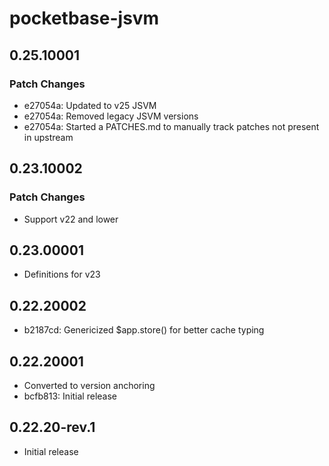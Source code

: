 # pocketbase-jsvm

## 0.25.10001

### Patch Changes

- e27054a: Updated to v25 JSVM
- e27054a: Removed legacy JSVM versions
- e27054a: Started a PATCHES.md to manually track patches not present in upstream

## 0.23.10002

### Patch Changes

- Support v22 and lower

## 0.23.00001

- Definitions for v23

## 0.22.20002

- b2187cd: Genericized $app.store<T>() for better cache typing

## 0.22.20001

- Converted to version anchoring
- bcfb813: Initial release

## 0.22.20-rev.1

- Initial release
